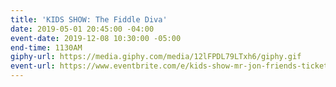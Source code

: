 ```yaml
---
title: 'KIDS SHOW: The Fiddle Diva'
date: 2019-05-01 20:45:00 -04:00
event-date: 2019-12-08 10:30:00 -05:00
end-time: 1130AM
giphy-url: https://media.giphy.com/media/12lFPDL79LTxh6/giphy.gif
event-url: https://www.eventbrite.com/e/kids-show-mr-jon-friends-tickets-68854970069
---
```


